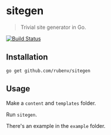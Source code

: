 # sitegen

> Trivial site generator in Go.

[![Build Status](https://travis-ci.org/rubenv/sitegen.png?branch=master)](https://travis-ci.org/rubenv/sitegen)

## Installation

```
go get github.com/rubenv/sitegen
```

## Usage

Make a `content` and `templates` folder.

Run `sitegen`.

There's an example in the `example` folder.
